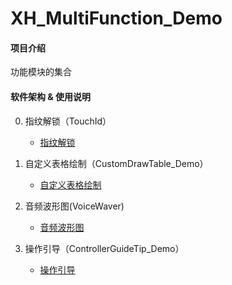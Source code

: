# XH_MultiFunction_Demo

#### 项目介绍
功能模块的集合

#### 软件架构 & 使用说明
0.  指纹解锁（TouchId）
    * [指纹解锁]( https://github.com/XiangHongJiang/TouchID_Test )
    
1. 自定义表格绘制（CustomDrawTable_Demo）
    * [自定义表格绘制]( https://github.com/XiangHongJiang/CustomDrawTable_Demo )

2. 音频波形图(VoiceWaver)
    * [音频波形图]( https://github.com/XiangHongJiang/VoiceWaver_Demo )

3. 操作引导（ControllerGuideTip_Demo）
    * [操作引导]( https://github.com/XiangHongJiang/ControllerGuideTip_Demo )







